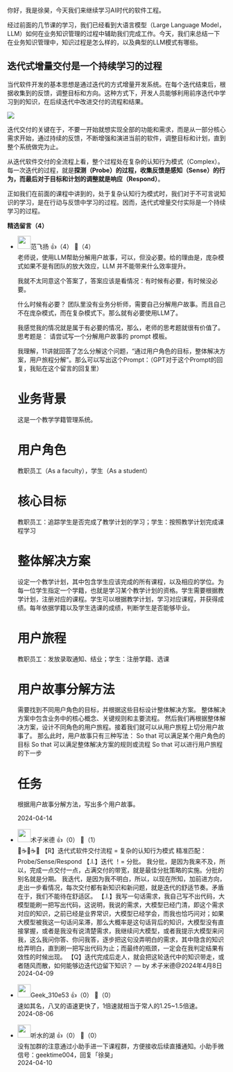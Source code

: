 你好，我是徐昊，今天我们来继续学习AI时代的软件工程。

经过前面的几节课的学习，我们已经看到大语言模型（Large Language Model，LLM）如何在业务知识管理的过程中辅助我们完成工作。今天，我们来总结一下在业务知识管理中，知识过程是怎么样的，以及典型的LLM模式有哪些。

## 迭代式增量交付是一个持续学习的过程

当代软件开发的基本思想是通过迭代的方式增量开发系统。在每个迭代结束后，根据收集到的反馈，调整目标和方向。这种方式下，开发人员能够利用前序迭代中学习到的知识，在后续迭代中改进交付的流程和结果。

![](https://static001.geekbang.org/resource/image/d3/5b/d3abf967c2cbd0170c4d19af6957e85b.jpg?wh=1451x805)

迭代交付的关键在于，不要一开始就想实现全部的功能和需求，而是从一部分核心需求开始，通过持续的反馈，不断增强和演进当前的软件，调整目标和计划，直到整个系统做完为止。

从迭代软件交付的全流程上看，整个过程处在复杂的认知行为模式（Complex）。每一次迭代的过程，就是**探测（Probe）的过程，收集反馈是感知（Sense）的行为，而最后对于目标和计划的调整就是响应（Respond）**。

正如我们在前面的课程中讲到的，处于复杂认知行为模式时，我们对于不可言说知识的学习，是在行动与反馈中学习的过程。因而，迭代式增量交付实际是一个持续学习的过程。
<div><strong>精选留言（4）</strong></div><ul>
<li><img src="https://static001.geekbang.org/account/avatar/00/29/87/e1/b3edcc09.jpg" width="30px"><span>范飞扬</span> 👍（4） 💬（4）<div>老师说，使用LLM帮助分解用户故事，可以，但没必要。给的理由是，庞杂模式如果不是有团队的放大效应，LLM 并不能带来什么效率提升。

我就不太同意这个答案了，答案应该是看情况：有时候有必要，有时候没必要。

什么时候有必要？
团队里没有业务分析师，需要自己分解用户故事。而且自己不在庞杂模式，而在复杂模式下。那么就有必要使用LLM了。

我感觉我的情况就是属于有必要的情况，那么，老师的思考题就很有价值了。
思考题是： 请尝试写一个分解用户故事的 prompt 模板。

我理解，11讲就回答了怎么分解这个问题，“通过用户角色的目标，整体解决方案，用户旅程分解”。那么可以写出这个Prompt：（GPT对于这个Prompt的回复，我贴在这个留言的回复里）

业务背景
======
这是一个教学学籍管理系统。
    
用户角色
======
教职员工（As a faculty），学生（As a student）

核心目标
======
教职员工：追踪学生是否完成了教学计划的学习；学生：按照教学计划完成课程学习

整体解决方案
======
设定一个教学计划，其中包含学生应该完成的所有课程，以及相应的学位。为每一位学生指定一个学籍，也就是学习某个教学计划的资格。学生需要根据教学计划，注册对应的课程。学生可以根据教学计划，学习对应课程，并获得成绩。每年依据学籍以及学生选课的成绩，判断学生是否能够毕业。

用户旅程
======
教职员工：发放录取通知、结业；学生：注册学籍、选课

用户故事分解方法
======
需要找到不同用户角色的目标，并根据这些目标设计整体解决方案。
整体解决方案中包含业务中的核心概念、关键规则和主要流程。
然后我们再根据整体解决方案，设计不同角色的用户旅程。接着我们就可以从用户旅程上切分用户故事了。
那么此时，用户故事只有三种写法：
So that 可以满足某个用户角色的目标
So that 可以满足整体解决方案的规则或流程
So that 可以进行用户旅程的下一步



任务
===
根据用户故事分解方法，写出多个用户故事。
</div>2024-04-14</li><br/><li><img src="https://static001.geekbang.org/account/avatar/00/1c/f6/27/c27599ae.jpg" width="30px"><span>术子米德</span> 👍（0） 💬（1）<div>🤔☕️🤔☕️🤔
【R】迭代式软件交付流程 = 复杂的认知行为模式
精准匹配：Probe&#47;Sense&#47;Respond
【.I.】迭代 ！= 分批。
我分批，是因为我来不及，所以，完成一点交付一点，占满交付的带宽，就是最佳分批策略的实施。分批的别名就是分期。
我迭代，是因为我不明白，所以，以现在所知，加前进方向，走出一步看情况，每次交付都有新知识和新问题，就是迭代的舒适节奏。矛盾在于，我们不能待在舒适区。
【.I.】我写一句话需求，我自己写不出代码，大模型能刷一把写出代码，这说明，我说的需求，大模型已经门清，即这个需求对应的知识，之前已经是业界常识，大模型已经学会，而我也恰巧问对；如果大模型被我这一句话问呆滞，那么大概率是这句话背后的知识，大模型没有直接掌握，或者是我没有说清楚需求，我继续问大模型，或者我提示大模型来问我，这么我问你答、你问我答，逐步把这句没弄明白的需求，其中隐含的知识给弄明白，直到刷一把写出代码为止；而最终的瓶颈，一定会在我判定结果有效性的时候出现。
【Q】迭代完成后走人，就会把这轮迭代中的知识带走，或者随风而散，如何能够边迭代边留下知识？
— by 术子米德@2024年4月8日</div>2024-04-09</li><br/><li><img src="" width="30px"><span>Geek_310e53</span> 👍（0） 💬（0）<div>速如其名，八叉的语速更快了，1倍速就相当于常人的1.25~1.5倍速。</div>2024-08-06</li><br/><li><img src="https://static001.geekbang.org/account/avatar/00/16/e8/c9/59bcd490.jpg" width="30px"><span>听水的湖</span> 👍（0） 💬（0）<div>没有加群的注意通过小助手进一下课程群，方便接收后续直播通知。小助手微信号：geektime004，回复「徐昊」</div>2024-04-10</li><br/>
</ul>
